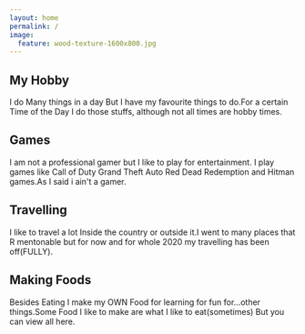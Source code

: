 ```yaml
---
layout: home
permalink: /
image:
  feature: wood-texture-1600x800.jpg
---
```


<div class="tiles">

<div class="tile">
  <h2 class="post-title">My Hobby</h2>
  <p class="post-excerpt">I do Many things in a day But I have my favourite things to do.For a certain Time of the Day I do those stuffs, although not all times are hobby times.</p>
</div><!-- /.tile -->

<div class="tile">
  <h2 class="post-title">Games</h2>
  <p class="post-excerpt">I am not a professional gamer but I like to play for entertainment. I play games like Call of Duty Grand Theft Auto Red Dead Redemption and Hitman games.As I said i ain't a gamer.</p>
</div><!-- /.tile -->

<div class="tile">
  <h2 class="post-title">Travelling</h2>
  <p class="post-excerpt">I like to travel a lot Inside the country or outside it.I went to many places that R mentonable but for now and for whole 2020 my travelling has been off(FULLY).</p>
</div><!-- /.tile -->

<div class="tile">
  <h2 class="post-title">Making Foods</h2>
  <p class="post-excerpt">Besides Eating I make my OWN Food for learning for fun for...other things.Some Food I like to make are what I like to eat(sometimes) But you can view all here.</p>
</div><!-- /.tile -->

</div><!-- /.tiles -->
